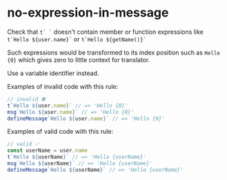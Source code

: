 # no-expression-in-message

Check that `` t` ` `` doesn't contain member or function expressions like `` t`Hello ${user.name}` `` or `` t`Hello ${getName()}` ``

Such expressions would be transformed to its index position such as `Hello {0}` which gives zero to little context for translator.

Use a variable identifier instead.

Examples of invalid code with this rule:

```jsx
// invalid ⛔
t`Hello ${user.name}` // => 'Hello {0}'
msg`Hello ${user.name}` // => 'Hello {0}'
defineMessage`Hello ${user.name}` // => 'Hello {0}'
```

Examples of valid code with this rule:

```jsx
// valid ✅
const userName = user.name
t`Hello ${userName}` // => 'Hello {userName}'
msg`Hello ${userName}` // => 'Hello {userName}'
defineMessage`Hello ${userName}` // => 'Hello {userName}'
```
